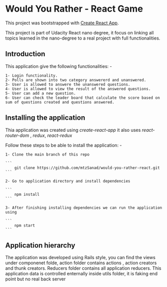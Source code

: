 # Would You Rather - React Game

This project was bootstrapped with [Create React App](https://github.com/facebook/create-react-app).

This project is part of Udacity React nano degree, it focus on linking all topics learned in the nano-degree to a real project with full functionalities.

## Introduction

This application give the following functionalities: -

    1- Login functionality.
    2- Polls are shown into two category answererd and unanswered.
    3- User is allowed to answere the unanswered questions.
    4- User is allowed to view the result of the answered questions.
    5- User can add a new question.
    6- User can check the leader board that calculate the score based on sum of questions created and questions answered.

## Installing the application

Thia application was created using *create-react-app* it also uses *react-router-dom* , *redux*, *react-redux*

Follow these steps to be able to install the application: -

    1- Clone the main branch of this repo 

    ```
        git clone https://github.com/mtzSanad/would-you-rather-react.git
    ```

    2- Go to application directory and install dependencies

    ```
        npm install
    ```

    3- After finishing installing dependencies we can run the application using

    ```
        npm start
    ```

## Application hierarchy

The application was developed using Rails style, you can find the views under componenet folde, action folder contains actions , action creators and thunk creators.
Reducers folder contains all application reducers.
This application data is controlled enternally inside utils folder, it is faking end point but no real back server

